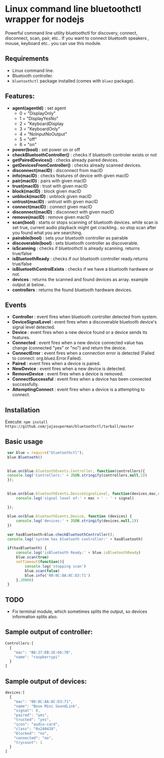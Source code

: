 # Linux command line bluetoothctl wrapper for nodejs
Powerful command line utility bluetoothctl for discovery, connect, disconnect, scan, pair, etc.. 
If you want to connect bluetooth speakers , mouse, keyboard etc.. you can use this module. 

## Requirements
- Linux command line.
- Bluetooth controller.
- `bluetoothctl` package installed (comes with `bluez` package).

## Features:
- **agent(agentId)** : set agent
    - 0 = "DisplayOnly"
    - 1 = "DisplayYesNo"
    - 2 = "KeyboardDisplay
    - 3 = "KeyboardOnly"
    - 4 = "NoInputNoOutput"
    - 5 = "off"
    - 6 = "on"
- **power(bool)** : set power on or off
- **checkBluetoothController()** : checks if bluetooth controler exists or not
- **getPairedDevices()** : checks already paired devices. 
- **getDevicesFromController()** : checks already scanned devices.
- **disconnect(macID)** : disconnect from macID
- **info(macID)** : checks features of device with given macID
- **pair(macID)** : pairs with given macID
- **trust(macID)** : trust with given macID
- **block(macID)** : block given macID
- **unblock(macID)** : unblock given macID
- **untrust(macID)** : untrust with given macID
- **connect(macID)** : connect given macID
- **disconnect(macID)** : disconnect with given macID
- **remove(macID)** : remove given macID
- **scan(bool)** : starts or stops scanning of bluetooth devices. while scan is set true, current audio playback might get crackling.. so stop scan after you found what you are searching.
- **pairable(bool)** : sets your bluetooth controller as pairable
- **discoverable(bool)** : sets bluetooth controller as discoverable.
- **isScanning** : checks if bluetoothctl is already scanning. returns true/false
- **isBluetoothReady** : checks if our bluetooth controller ready.returns true/false
- **isBluetoothControlExists** : checks if we have a bluetooth hardware or not. 
- **devices** : returns the scanned and found devices as array. example output at below..
- **controllers** : returns the found bluetooth hardware devices. 

## Events
- **Controller** : event fires when bluetooth controller detected from system.
- **DeviceSignalLevel** : event fires when a discoverable bluetooth device's signal level detected.
- **Device** : event fires when a new device found or a device sends its features.
- **Connected** : event fires when a new device connected value has change (connected "yes" or "no") and return the device.
- **ConnectError** : event fires when a connection error is detected (Failed to connect: org.bluez.Error.Failed).
- **Paired** : event fires when a device is paired.
- **NewDevice** : event fires when a new device is detected.
- **RemoveDevice** : event fires when a device is removed.
- **ConnectSuccessful** : event fires when a device has been connected successfully.
- **AttemptingConnect** : event fires when a device is a attempting to connect.

## Installation
Execute: ```npm install https://github.com/jajasuperman/bluetoothctl/tarball/master```
 
## Basic usage
```javascript
 var blue = require("bluetoothctl");
 blue.Bluetooth()
 
 
 blue.on(blue.bluetoothEvents.Controller, function(controllers){
 console.log('Controllers:' + JSON.stringify(controllers,null,2))
 });
 
 
 blue.on(blue.bluetoothEvents.DeviceSignalLevel, function(devices,mac,signal){
     console.log('signal level of:' + mac + ' - ' + signal)
 
 });
 
 blue.on(blue.bluetoothEvents.Device, function (devices) {
     console.log('devices:' + JSON.stringify(devices,null,2))
 })
 
 var hasBluetooth=blue.checkBluetoothController();
 console.log('system has bluetooth controller:' + hasBluetooth)
 
 if(hasBluetooth) {
     console.log('isBluetooth Ready:' + blue.isBluetoothReady)
     blue.scan(true)
     setTimeout(function(){
         console.log('stopping scan')
         blue.scan(false)
         blue.info('00:0C:8A:8C:D3:71')
     },20000)
 }
```
## TODO
- Fix terminal module, which sometimes splits the output, so devices information splits also.

## Sample output of controller:
```javascript
Controllers:[
  {
    "mac": "B8:27:EB:2E:66:7B",
    "name": "raspberrypi"
  }
]
```

 
## Sample output of devices:
```javascript 
devices:[
  {
    "mac": "00:0C:8A:8C:D3:71",
    "name": "Bose Mini SoundLink",
    "signal": 0,
    "paired": "yes",
    "trusted": "yes",
    "icon": "audio-card",
    "class": "0x240428",
    "blocked": "no",
    "connected": "no",
    "trycount": 1
  }
]
```
